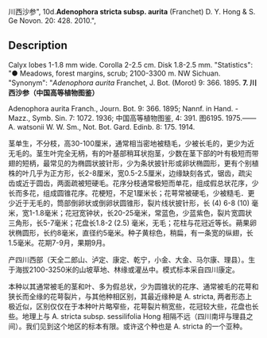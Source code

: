 川西沙参",
10d.**Adenophora stricta subsp. aurita** (Franchet) D. Y. Hong & S. Ge Novon. 20: 428. 2010.",

## Description
Calyx lobes 1-1.8 mm wide. Corolla 2-2.5 cm. Disk 1.8-2.5 mm.
  "Statistics": "● Meadows, forest margins, scrub; 2100-3300 m. NW Sichuan.
  "Synonym": "*Adenophora aurita* Franchet, J. Bot. (Morot) 9: 366. 1895.
**7. 川西沙参（中国高等植物图鉴）**

Adenophora aurita Franch., Journ. Bot. 9: 366. 1895; Nannf. in Hand. -Mazz., Symb. Sin. 7: 1072. 1936; 中国高等植物图鉴, 4: 391. 图6195. 1975.——A. watsonii W. W. Sm., Not. Bot. Gard. Edinb. 8: 175. 1914.

茎单生，不分枝，高30-100厘米，通常相当密地被糙毛，少被长毛的，更少为近无毛的。茎生叶完全无柄，有的叶基部稍耳状抱茎，少数在茎下部的叶有极短而带翅的短柄，最常见的为椭圆状披针形，少为条状披针形或卵状椭圆形，更有个别植株的叶几乎为正方形，长2-8厘米，宽0.5-2.5厘米，边缘缺刻各式，锯齿，疏尖齿或近于圆齿，两面疏被短硬毛。花序分枝通常极短而单花，组成假总状花序，少长而多花，组成圆锥花序。花梗短，不足1厘米长；花萼常被硬毛，少被糙毛．更少近于无毛的，筒部倒卵状或倒卵状圆锥形，裂片线状披针形，长 (4) 6-8 (10) 毫米，宽1-1.8毫米；花冠宽钟状，长20-25毫米，常蓝色，少蓝紫色，裂片宽圆状三角形，长5-7毫米；花盘长1.8-2 (2.5) 毫米，无毛；花柱与花冠近等长。蒴果卵状椭圆形，长约8毫米，直径约5毫米。种子黄棕色，稍扁，有一条宽的纵翅，长1.5毫米。花期7-9月，果期9月。

产四川西部（天全二郎山、泸定、康定、乾宁，小金、大金、马尔康、理县）。生于海拔2100-3250米的山坡草地、林缘或灌丛中。模式标本采自四川康定。

本种以其通常被毛的茎和叶、多为假总状，少为圆锥状的花序、通常被毛的花萼和狭长而全缘的花萼裂片，与其他种相区别，其最近缘种是 A. stricta, 两者形态上极近似，区别仅仅在于本种叶片略窄些，花萼裂片稍宽些，花冠较大些，花盘也长些。地理上与 A. stricta subsp. sessilifolia Hong 相隔不远（四川南坪与理县之间）。我们见到这个地区的标本有限。或许这个种也是 A. stricta 的一个亚种。

